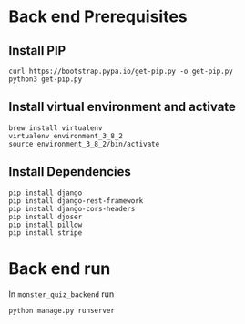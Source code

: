 # Back end Prerequisites

## Install PIP
```
curl https://bootstrap.pypa.io/get-pip.py -o get-pip.py
python3 get-pip.py
```

## Install virtual environment and activate
```
brew install virtualenv
virtualenv environment_3_8_2
source environment_3_8_2/bin/activate
```

## Install Dependencies
```
pip install django
pip install django-rest-framework
pip install django-cors-headers
pip install djoser
pip install pillow    
pip install stripe
```

# Back end run
In `monster_quiz_backend` run
```
python manage.py runserver
```
